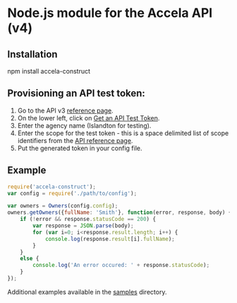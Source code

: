 # Node.js module for the Accela API (v4)

## Installation

npm install accela-construct

## Provisioning an API test token:

1. Go to the API v3 [reference page](https://developer.accela.com/Resource/Index).
2. On the lower left, click on [Get an API Test Token](https://developer.accela.com/TestToken/Index).
3. Enter the agency name (Islandton for testing).
4. Enter the scope for the test token - this is a space delimited list of scope identifiers from the [API reference page](https://developer.accela.com/docs/index.htm).
5. Put the generated token in your config file.

## Example

```javascript
require('accela-construct');
var config = require('./path/to/config');

var owners = Owners(config.config);
owners.getOwners({fullName: 'Smith'}, function(error, response, body) {
	if (!error && response.statusCode == 200) {
		var response = JSON.parse(body);
        for (var i=0; i<response.result.length; i++) {
        	console.log(response.result[i].fullName);
        }
    }
    else {
    	console.log('An error occured: ' + response.statusCode);
    }
});
```

Additional examples available in the [samples](../../tree/master/samples) directory.